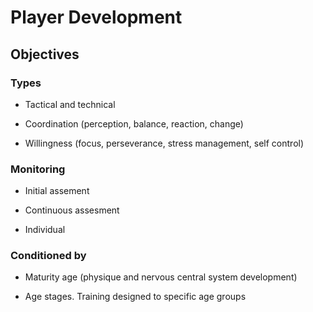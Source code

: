 # Player Development

<imageComponent pic="hero_3" />

## Objectives

### Types

- Tactical and technical

- Coordination (perception, balance, reaction, change) 

- Willingness (focus, perseverance, stress management, self control)

### Monitoring

- Initial assement

- Continuous assesment

- Individual

### Conditioned by

- Maturity age (physique and nervous central system development)

- Age stages. Training designed to specific age groups